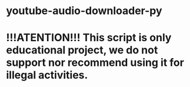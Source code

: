 # youtube-audio-downloader-py
# !!!ATENTION!!! This script is only educational project, we do not support nor recommend using it for illegal activities.
